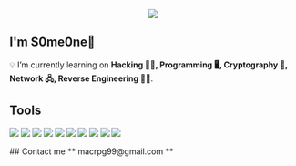 
<p align="center">
  <img src="https://capsule-render.vercel.app/api?type=waving&height=300&color=gradient&text=Hello%20There%20%20!%20&reversal=true&animation=fadeIn&fontAlignY=50&fontSize=80"/>
</p>

## I'm S0me0ne👋
💡 I’m currently learning on **Hacking 🐱‍💻, Programming 🖥️, Cryptography 🔐, Network 🖧, Reverse Engineering 👨‍💻**.
## Tools
<p align="left">
 <img src="https://cdn.jsdelivr.net/gh/devicons/devicon@latest/icons/linux/linux-original.svg" />
<img src="https://cdn.jsdelivr.net/gh/devicons/devicon@latest/icons/bash/bash-original.svg" />
<img src="https://cdn.jsdelivr.net/gh/devicons/devicon@latest/icons/python/python-original.svg" />
<img src="https://cdn.jsdelivr.net/gh/devicons/devicon@latest/icons/mysql/mysql-original.svg" />
 <img src="https://cdn.jsdelivr.net/gh/devicons/devicon@latest/icons/nodejs/nodejs-original.svg" />
<img src="https://cdn.jsdelivr.net/gh/devicons/devicon@latest/icons/c/c-original.svg" />
  <img src="https://cdn.jsdelivr.net/gh/devicons/devicon@latest/icons/html5/html5-original.svg" />
  <img src="https://cdn.jsdelivr.net/gh/devicons/devicon@latest/icons/css3/css3-original.svg" />
  <img src="https://cdn.jsdelivr.net/gh/devicons/devicon@latest/icons/javascript/javascript-original.svg" />
  <img src="https://cdn.jsdelivr.net/gh/devicons/devicon@latest/icons/php/php-original.svg" />
</p>
## Contact me
** macrpg99@gmail.com **
